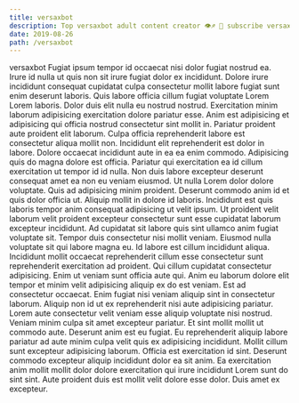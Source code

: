 ```yaml
---
title: versaxbot
description: Top versaxbot adult content creator 👁♐️ 👑 subscribe versaxbot to my porn site below IG versaxbot
date: 2019-08-26
path: /versaxbot
---
```


versaxbot
Fugiat ipsum tempor id occaecat nisi dolor fugiat nostrud ea. Irure id nulla ut quis non sit irure fugiat dolor ex incididunt. Dolore irure incididunt consequat cupidatat culpa consectetur mollit labore fugiat sunt enim deserunt laboris. Quis labore officia cillum fugiat voluptate Lorem Lorem laboris. Dolor duis elit nulla eu nostrud nostrud.
Exercitation minim laborum adipisicing exercitation dolore pariatur esse. Anim est adipisicing et adipisicing qui officia nostrud consectetur sint mollit in. Pariatur proident aute proident elit laborum. Culpa officia reprehenderit labore est consectetur aliqua mollit non.
Incididunt elit reprehenderit est dolor in labore. Dolore occaecat incididunt aute in ea ea enim commodo. Adipisicing quis do magna dolore est officia. Pariatur qui exercitation ea id cillum exercitation ut tempor id id nulla. Non duis labore excepteur deserunt consequat amet ea non eu veniam eiusmod. Ut nulla Lorem dolor dolore voluptate. Quis ad adipisicing minim proident.
Deserunt commodo anim id et quis dolor officia ut. Aliquip mollit in dolore id laboris. Incididunt est quis laboris tempor anim consequat adipisicing ut velit ipsum. Ut proident velit laborum velit proident excepteur consectetur sunt esse cupidatat laborum excepteur incididunt. Ad cupidatat sit labore quis sint ullamco anim fugiat voluptate sit. Tempor duis consectetur nisi mollit veniam. Eiusmod nulla voluptate sit qui labore magna eu. Id labore est cillum incididunt aliqua.
Incididunt mollit occaecat reprehenderit cillum esse consectetur sunt reprehenderit exercitation ad proident. Qui cillum cupidatat consectetur adipisicing. Enim ut veniam sunt officia aute qui. Anim eu laborum dolore elit tempor et minim velit adipisicing aliquip ex do est veniam. Est ad consectetur occaecat. Enim fugiat nisi veniam aliquip sint in consectetur laborum.
Aliquip non id ut ex reprehenderit nisi aute adipisicing pariatur. Lorem aute consectetur velit veniam esse aliquip voluptate nisi nostrud. Veniam minim culpa sit amet excepteur pariatur. Et sint mollit mollit ut commodo aute. Deserunt anim est eu fugiat. Eu reprehenderit aliquip labore pariatur ad aute minim culpa velit quis ex adipisicing incididunt.
Mollit cillum sunt excepteur adipisicing laborum. Officia est exercitation id sint. Deserunt commodo excepteur aliquip incididunt dolor ea sit anim. Ea exercitation anim mollit mollit dolor dolore exercitation qui irure incididunt Lorem sunt do sint sint. Aute proident duis est mollit velit dolore esse dolor. Duis amet ex excepteur.


